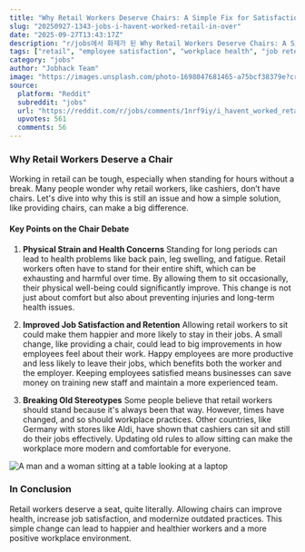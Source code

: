 ```yaml
---
title: "Why Retail Workers Deserve Chairs: A Simple Fix for Satisfaction"
slug: "20250927-1343-jobs-i-havent-worked-retail-in-over"
date: "2025-09-27T13:43:17Z"
description: "r/jobs에서 화제가 된 Why Retail Workers Deserve Chairs: A Simple Fix for Satisfaction에 대한 깊이 있는 분석과 인사이트"
tags: ["retail", "employee satisfaction", "workplace health", "job retention"]
category: "jobs"
author: "Jobhack Team"
image: "https://images.unsplash.com/photo-1698047681465-a75bcf38379e?crop=entropy&cs=tinysrgb&fit=max&fm=jpg&ixid=M3w3OTU0NDF8MHwxfHNlYXJjaHwyfHxqb2IlMjBzZWFyY2h8ZW58MXwwfHx8MTc1ODk4MDU4OHww&ixlib=rb-4.1.0&q=80&w=1080"
source:
  platform: "Reddit"
  subreddit: "jobs"
  url: "https://reddit.com/r/jobs/comments/1nrf9iy/i_havent_worked_retail_in_over_a_decade_and_it/"
  upvotes: 561
  comments: 56
---
```


### Why Retail Workers Deserve a Chair

Working in retail can be tough, especially when standing for hours without a break. Many people wonder why retail workers, like cashiers, don’t have chairs. Let's dive into why this is still an issue and how a simple solution, like providing chairs, can make a big difference.

#### Key Points on the Chair Debate

1. **Physical Strain and Health Concerns**
   Standing for long periods can lead to health problems like back pain, leg swelling, and fatigue. Retail workers often have to stand for their entire shift, which can be exhausting and harmful over time. By allowing them to sit occasionally, their physical well-being could significantly improve. This change is not just about comfort but also about preventing injuries and long-term health issues.

2. **Improved Job Satisfaction and Retention**
   Allowing retail workers to sit could make them happier and more likely to stay in their jobs. A small change, like providing a chair, could lead to big improvements in how employees feel about their work. Happy employees are more productive and less likely to leave their jobs, which benefits both the worker and the employer. Keeping employees satisfied means businesses can save money on training new staff and maintain a more experienced team.

3. **Breaking Old Stereotypes**
   Some people believe that retail workers should stand because it's always been that way. However, times have changed, and so should workplace practices. Other countries, like Germany with stores like Aldi, have shown that cashiers can sit and still do their jobs effectively. Updating old rules to allow sitting can make the workplace more modern and comfortable for everyone.

![A man and a woman sitting at a table looking at a laptop](https://images.unsplash.com/photo-1713947506934-c0b6519e069d?crop=entropy&cs=tinysrgb&fit=max&fm=jpg&ixid=M3w3OTU0NDF8MHwxfHNlYXJjaHw0OXx8Y2FyZWVyfGVufDF8MHx8fDE3NTg5ODA1ODl8MA&ixlib=rb-4.1.0&q=80&w=1080)

### In Conclusion

Retail workers deserve a seat, quite literally. Allowing chairs can improve health, increase job satisfaction, and modernize outdated practices. This simple change can lead to happier and healthier workers and a more positive workplace environment.